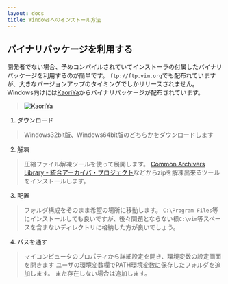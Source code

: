 ```yaml
---
layout: docs
title: Windowsへのインストール方法
---
```

バイナリパッケージを利用する
----------------------------
開発者でない場合、予めコンパイルされていてインストーラの付属したバイナリパッケージを利用するのが簡単です。
`ftp://ftp.vim.org`でも配布れていますが、大きなバージョンアップのタイミングでしかリリースされません。
Windows向けには[KaoriYa](http://www.kaoriya.net/)からバイナリパッケージが配布されています。

> [![KaoriYa](http://www.kaoriya.net/logo.png)](http://www.kaoriya.net/software/vim)


1. ダウンロード
> Windows32bit版、Windows64bit版のどちらかをダウンロードします

2. 解凍
>  圧縮ファイル解凍ツールを使って展開します。
> [Common Archivers Library - 統合アーカイバ・プロジェクト](http://www.madobe.net/archiver/main.html)などからzipを解凍出来るツールをインストールします。

3. 配置
> フォルダ構成をそのまま希望の場所に移動します。
> `C:\Program Files`等にインストールしても良いですが、後々問題とならない様`C:\vim`等スペースを含まないディレクトリに格納した方が良いでしょう。

4. パスを通す
> マイコンピュータのプロパティから詳細設定を開き、環境変数の設定画面を開きます
> ユーザの環境変数欄でPATH環境変数に保存したフォルダを追加します。
> また存在しない場合は追加します。

